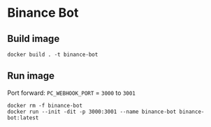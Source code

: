 # Binance Bot

## Build image

```
docker build . -t binance-bot
```

## Run image

Port forward: `PC_WEBHOOK_PORT` = `3000` to `3001`
```
docker rm -f binance-bot
docker run --init -dit -p 3000:3001 --name binance-bot binance-bot:latest
```
